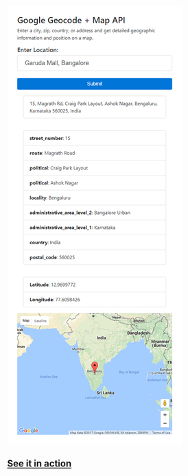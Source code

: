 <a href="https://jordanblakey.github.io/google_maps_geocode_api/">![GitHub Logo](/screen.png)</a>

## [See it in action](https://jordanblakey.github.io/google_maps_geocode_api/)
